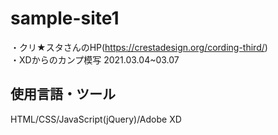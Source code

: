 # sample-site1
・クリ★スタさんのHP(https://crestadesign.org/cording-third/)  
・XDからのカンプ模写 2021.03.04~03.07  

## 使用言語・ツール
HTML/CSS/JavaScript(jQuery)/Adobe XD
